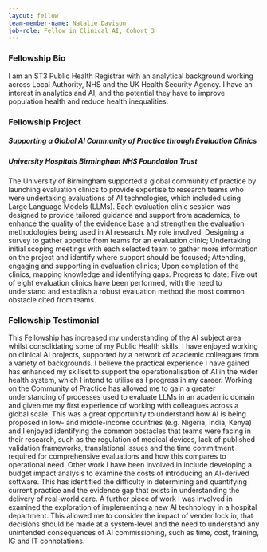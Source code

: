 ```yaml
---
layout: fellow
team-member-name: Natalie Davison
job-role: Fellow in Clinical AI, Cohort 3
---
```

### Fellowship Bio
I am an ST3 Public Health Registrar with an analytical background working across Local Authority, NHS and the UK Health Security Agency. I have an interest in analytics and AI, and the potential they have to improve population health and reduce health inequalities.
### Fellowship Project
##### _Supporting a Global AI Community of Practice through Evaluation Clinics_
##### University Hospitals Birmingham NHS Foundation Trust

The University of Birmingham supported a global community of practice by launching evaluation clinics to provide expertise to research teams who were undertaking evaluations of AI technologies, which included using Large Language Models (LLMs). Each evaluation clinic session was designed to provide tailored guidance and support from academics, to enhance the quality of the evidence base and strengthen the evaluation methodologies being used in AI research.  My role involved: Designing a survey to gather appetite from teams for an evaluation clinic; Undertaking initial scoping meetings with each selected team to gather more information on the project and identify where support should be focused; Attending, engaging and supporting in evaluation clinics; Upon completion of the clinics, mapping knowledge and identifying gaps. Progress to date: Five out of eight evaluation clinics have been performed, with the need to understand and establish a robust evaluation method the most common obstacle cited from teams.  
### Fellowship Testimonial
This Fellowship has increased my understanding of the AI subject area whilst consolidating some of my Public Health skills. I have enjoyed working on clinical AI projects, supported by a network of academic colleagues from a variety of backgrounds. I believe the practical experience I have gained has enhanced my skillset to support the operationalisation of AI in the wider health system, which I intend to utilise as I progress in my career.  Working on the Community of Practice has allowed me to gain a greater understanding of processes used to evaluate LLMs in an academic domain and given me my first experience of working with colleagues across a global scale. This was a great opportunity to understand how AI is being proposed in low- and middle-income countries (e.g. Nigeria, India, Kenya) and I enjoyed identifying the common obstacles that teams were facing in their research, such as the regulation of medical devices, lack of published validation frameworks, translational issues and the time commitment required for comprehensive evaluations and how this compares to operational need.   Other work I have been involved in include developing a budget impact analysis to examine the costs of introducing an AI-derived software. This has identified the difficulty in determining and quantifying current practice and the evidence gap that exists in understanding the delivery of real-world care. A further piece of work I was involved in examined the exploration of implementing a new AI technology in a hospital department. This allowed me to consider the impact of vender lock in, that decisions should be made at a system-level and the need to understand any unintended consequences of AI commissioning, such as time, cost, training, IG and IT connotations.

